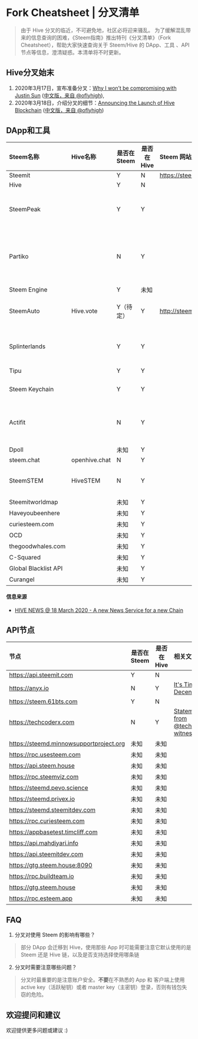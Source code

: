 # Fork Cheatsheet | 分叉清单

> 由于 Hive 分叉的临近，不可避免地，社区必将迎来骚乱。
> 为了缓解混乱带来的信息查询的困难，《Steem指南》推出特刊《分叉清单》（Fork Cheatsheet），帮助大家快速查询关于 Steem/Hive 的 DApp、工具 、API节点等信息，澄清疑惑。本清单将不时更新。

## Hive分叉始末

1. 2020年3月17日，宣布准备分叉：[Why I won’t be compromising with Justin Sun](https://steem.buzz/steem/@blocktrades/why-i-won-t-be-compromising-with-justin-sun) ([中文版，来自 @oflyhigh](https://steem.buzz/cn/@oflyhigh/-blocktrades---steema8a54f8c73)),
2. 2020年3月18日，介绍分叉的细节：[Announcing the Launch of Hive Blockchain](https://steem.buzz/@hiveio/announcing-the-launch-of-hive-blockchain) ([中文版，来自 @oflyhigh](https://steem.buzz/cn/@oflyhigh/hive))


## DApp和工具

| Steem名称 | Hive名称 | 是否在Steem | 是否在Hive | Steem 网站/App | Hive 网站/App | 相关文章 | 备注 |
| :-- | :-- | -- | -- | :-- | :-- | :-- | :-- |
| Steemit | | Y | N | https://steemit.com |  |  |  |
| Hive | | Y | N |  | https://hive.blog |  |  |
| SteemPeak | | Y | Y |  |  | [THINGS ARE BUZZING - We want your input (#HIVE #REBRANDING)](https://steempeak.com/hive-175001/@steempeak/hive-and-url-changes) |  |
| Partiko | | N | Y |  |  |  | Partiko 已经不在维护，由于使用了 anyx 节点，将同步 Hive 链数据 |
| Steem Engine | | Y | 未知 |  |  |  |  |
| SteemAuto | Hive.vote | Y（待定） | Y | http://steemauto.com/ | https://hive.vote | [Hive.vote: Steemauto on the new chain 2020/03/18](https://steempeak.com/steemauto/@steemauto/hive-vote-or-steemauto-on-the-new-chain) |  |
| Splinterlands | | Y | Y |  |  | [Splinterlands' Plans for the Upcoming Hive Fork 2020/03/19](https://steem.buzz/splinterlands/@splinterlands/splinterlands-plans-for-the-upcoming-hive-fork) |  |
| Tipu | | Y | Y |  |  | [Hive Five!](https://steempeak.com/steem/@tipu/hive-five) |  |
| Steem Keychain | | Y | Y |  |  |  | 不支持 steemit.com 前端 |
| Actifit | | N | Y |  |  | [Can You Hear the Buzzin? An Actifitter's Guide Plan to Hive](https://steempeak.com/actifit/@actifit/can-you-hear-the-buzzin-an-actifitter-s-guide-plan-to-hive) !
 |  |
| Dpoll | | 未知 | Y |  |  |  |  |
| steem.chat | openhive.chat | N | Y |  |  |  |  |
| SteemSTEM | HiveSTEM | N | Y |   |  | [On my way to the Hive side, with SteemSTEM](https://steempeak.com/@lemouth/on-my-way-to-the-hiv-1584625090) |  |
| Steemitworldmap | | 未知 | Y |  |  |  |  |
| Haveyoubeenhere | | 未知 | Y |  |  |  |  |
| curiesteem.com | | 未知 | Y |  |  |  |  |
| OCD | | 未知 | Y |  |  |  |  |
| thegoodwhales.com | | 未知 | Y |  |  |  |  |
| C-Squared | | 未知 | Y |  |  |  |  |
| Global Blacklist API | | 未知 | Y |  |  |  |  |
| Curangel | | 未知 | Y |  |  |  |  |


#### 信息来源

- [HIVE NEWS @ 18 March 2020 - A new News Service for a new Chain](https://steem.buzz/hive/@pennsif/hive-news-18-march-2020-a-new-news-service-for-a-new-chain)


## API节点

| 节点 | 是否在Steem | 是否在Hive | 相关文章 | 备注 |
| :-- | -- | -- | :-- | :-- |
| https://api.steemit.com | Y | N |  | |
| https://anyx.io | N | Y | [It's Time to Decentralize](https://steem.buzz/hive/@anyx/it-s-time-to-decentralize) | |
| https://steem.61bts.com | Y | N | | |
| https://techcoderx.com | N | Y | [Statement from @techcoderx witness](https://steem.buzz/witness/@techcoderx/statement-from-techcoderx-witness) | |
| https://steemd.minnowsupportproject.org | 未知 | 未知 | | |
| https://rpc.usesteem.com | 未知 | 未知 | | |
| https://api.steem.house | 未知 | 未知 | | |
| https://rpc.steemviz.com | 未知 | 未知 | | |
| https://steemd.pevo.science | 未知 | 未知 | | |
| https://steemd.privex.io | 未知 | 未知 | | |
| https://steemd.steemitdev.com | 未知 | 未知 | | |
| https://rpc.curiesteem.com | 未知 | 未知 | | |
| https://appbasetest.timcliff.com | 未知 | 未知 | | |
| https://api.mahdiyari.info | 未知 | 未知 | | |
| https://api.steemitdev.com | 未知 | 未知 | | |
| https://gtg.steem.house:8090 | 未知 | 未知 | | |
| https://rpc.buildteam.io | 未知 | 未知 | | |
| https://gtg.steem.house | 未知 | 未知 | | |
| https://rpc.esteem.app | 未知 | 未知 | | |

## FAQ

1. 分叉对使用 Steem 的影响有哪些？

> 部分 DApp 会迁移到 Hive，使用那些 App 时可能需要注意它默认使用的是 Steem 还是 Hive 链，以及是否支持选择使用哪条链

2. 分叉时需要注意哪些问题？

> 分叉时最重要的是注意账户安全。**不要**在不熟悉的 App 和 客户端上使用 active key（活跃秘钥）或者 master key（主密钥）登录，否则有钱包失窃的危险。


## 欢迎提问和建议

欢迎提供更多问题或建议 :)
